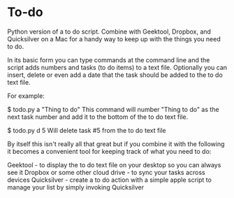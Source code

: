 # To-do
Python version of a to do script. Combine with Geektool, Dropbox, and Quicksilver on a Mac for a handy way 
to keep up with the things you need to do.

In its basic form you can type commands at the command line and the script adds numbers and tasks (to do items) to a text
file. Optionally you can insert, delete or even add a date that the task should be added to the to do text file. 

For example: 

$ todo.py a "Thing to do"
This command will number "Thing to do" as the next task number and add it to the bottom of the to do text file.

$ todo.py d 5
Will delete task #5 from the to do text file

By itself this isn't really all that great but if you combine it with the following it becomes a convenient tool
for keeping track of what you need to do:

Geektool - to display the to do text file on your desktop so you can always see it
Dropbox or some other cloud drive - to sync your tasks across devices
Quicksilver - create a to do action with a simple apple script to manage your list by simply invoking Quicksilver
